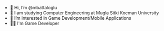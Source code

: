 - 👋 Hi, I’m @mbattaloglu
- 🏫 I am studying Computer Engineering at Mugla Sitki Kocman University
- 👀 I’m interested in Game Development/Mobile Applications
- 👨‍💻 I'm Game Developer 
